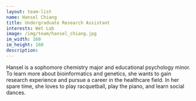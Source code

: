 ```yaml
---
layout: team-list
name: Hansel Chiang
title: Undergraduate Research Assistant
interests: Wet Lab
image: /img/team/hansel_chiang.jpg
im_width: 160
im_height: 160
description:
---
```

Hansel is a sophomore chemistry major and educational psychology minor. To learn more about bioinformatics and genetics, she wants to gain research experience and pursue a career in the healthcare field. In her spare time, she loves to play racquetball, play the piano, and learn social dances.
